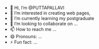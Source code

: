 - 👋 Hi, I’m @PUTTAPALLAVI
- 👀 I’m interested in creating web pages, 
- 🌱 I’m currently learning my postgraduate 
- 💞️ I’m looking to collaborate on ...
- 📫 How to reach me ...
- 😄 Pronouns: ...
- ⚡ Fun fact: ...

<!---
PUTTAPALLAVI/PUTTAPALLAVI is a ✨ special ✨ repository because its `README.md` (this file) appears on your GitHub profile.
You can click the Preview link to take a look at your changes.
--->
